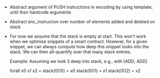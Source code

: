 * Abstract argument of PUSH instructions in encoding by using template; until
  then hardcode arguments

* Abstract enc_instruction over number of elements added and deleted on stack

* For now we assume that the stack is empty at start. This won't work
  when we optimise snippets of a smart contract. However, for a given
  snippet, we can always compute how deep this snippet looks into the
  stack. We can then all-quantify over that many stack entries.

  Example: Assuming we look 3 deep into stack, e.g., with [ADD; ADD]

  forall x0 x1 x2 =
    stack(0)(0) = x0
    stack(0)(1) = x1
    stack(0)(2) = x2
